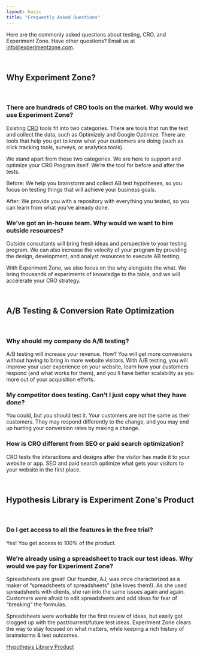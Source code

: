 ```yaml
---
layout: basic
title: "Frequently Asked Questions"
---
```


Here are the commonly asked questions about testing, CRO, and Experiment Zone. Have other questions? Email us at [info@experimentzone.com](mailto:info@experimentzone.com).

&nbsp;

## Why Experiment Zone?

&nbsp;

### There are hundreds of CRO tools on the market. Why would we use Experiment Zone?

Existing [CRO](/services/cro/) tools fit into two categories. There are tools that run the test and collect the data, such as Optimizely and Google Optimize. There are tools that help you get to know what your customers are doing (such as click tracking tools, surveys, or analytics tools).

We stand apart from these two categories. We are here to support and optimize your CRO Program itself. We’re the tool for before and after the tests.

Before: We help you brainstorm and collect AB test hypotheses, so you focus on testing things that will achieve your business goals.

After: We provide you with a repository with everything you tested, so you can learn from what you’ve already done.

### We’ve got an in-house team. Why would we want to hire outside resources?

Outside consultants will bring fresh ideas and perspective to your testing program. We can also increase the velocity of your program by providing the design, development, and analyst resources to execute AB testing.

With Experiment Zone, we also focus on the why alongside the what. We bring thousands of experiments of knowledge to the table, and we will accelerate your CRO strategy.

&nbsp;

## A/B Testing & Conversion Rate Optimization

&nbsp;

### Why should my company do A/B testing?

A/B testing will increase your revenue. How? You will get more conversions without having to bring in more website visitors. With A/B testing, you will improve your user experience on your website, learn how your customers respond (and what works for them), and you’ll have better scalability as you more out of your acquisition efforts.

### My competitor does testing. Can’t I just copy what they have done?

You could, but you should test it. Your customers are not the same as their customers. They may respond differently to the change, and you may end up hurting your conversion rates by making a change.

### How is CRO different from SEO or paid search optimization?

CRO tests the interactions and designs after the visitor has made it to your website or app. SEO and paid search optimize what gets your visitors to your website in the first place.

&nbsp;

## Hypothesis Library is Experiment Zone's Product

&nbsp;

### Do I get access to all the features in the free trial?

Yes! You get access to 100% of the product.

### We’re already using a spreadsheet to track our test ideas. Why would we pay for Experiment Zone?

Spreadsheets are great! Our founder, AJ, was once characterized as a maker of “spreadsheets of spreadsheets” (she loves them!). As she used spreadsheets with clients, she ran into the same issues again and again. Customers were afraid to edit spreadsheets and add ideas for fear of “breaking” the formulas.

Spreadsheets were workable for the first review of ideas, but easily got clogged up with the past/current/future test ideas. Experiment Zone clears the way to stay focused on what matters, while keeping a rich history of brainstorms & test outcomes.

<div class="col-12 text-center mt-3">
    <a class="button button-primary text-center" href="https://hypothesislibrary.com/">Hypothesis Library Product</a>
</div>
